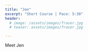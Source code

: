 ```yaml
---
title: "Jen"
excerpt: "Short Course | Pace: 5:30"
header:
  # image: /assets/images/fraser.jpg
  # teaser: assets/images/fraser.jpg

---
```


Meet Jen
